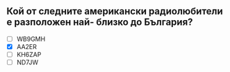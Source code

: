 ## Кой от следните американски радиолюбители е разположен най- близко до България?

<!-- Верният отговор е отбелязан с [X] -->

- [ ] WB9GMH
- [X] AA2ER
- [ ] KH6ZAP
- [ ] ND7JW
